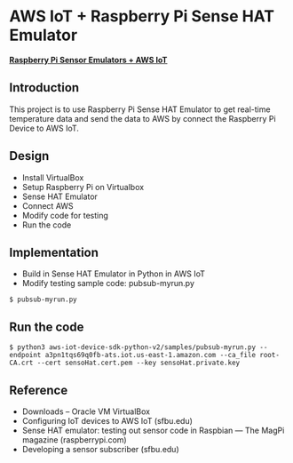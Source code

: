 
# AWS IoT + Raspberry Pi Sense HAT Emulator

**[Raspberry Pi Sensor Emulators + AWS IoT](https://docs.google.com/presentation/d/1X90MZ8N0YQwOrfA0yt6tzqG3EsX0rmg1urKfE_gPSj0/edit?usp=sharing)**


## Introduction

This project is to use Raspberry Pi Sense HAT Emulator to get real-time temperature data and send the data to AWS by connect the Raspberry Pi Device to AWS IoT.

## Design
* Install VirtualBox 
* Setup Raspberry Pi on Virtualbox
* Sense HAT Emulator
* Connect AWS
* Modify code for testing
* Run the code

## Implementation
* Build in Sense HAT Emulator in Python in AWS IoT
* Modify testing sample code: pubsub-myrun.py
```
$ pubsub-myrun.py

```
## Run the code 
```
$ python3 aws-iot-device-sdk-python-v2/samples/pubsub-myrun.py --endpoint a3pn1tqs69q0fb-ats.iot.us-east-1.amazon.com --ca_file root-CA.crt --cert sensoHat.cert.pem --key sensoHat.private.key
```

## Reference
* Downloads – Oracle VM VirtualBox
* Configuring IoT devices to AWS IoT (sfbu.edu)
* Sense HAT emulator: testing out sensor code in Raspbian — The MagPi magazine (raspberrypi.com)
* Developing a sensor subscriber (sfbu.edu)

